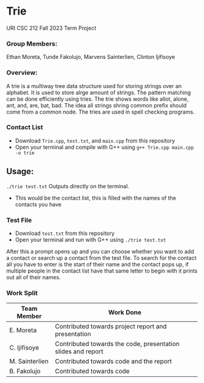 # Trie
URI CSC 212 Fall 2023 Term Project

### Group Members:
Ethan Moreta, Tunde Fakolujo, Marvens Sainterlien, Clinton Ijifisoye


### Overview:

A trie is a multiway tree data structure used for storing strings over an alphabet. It is used to store alrge amount of strings. The pattern matching can be done efficiently using tries. The trie shows words like allot, alone, ant, and, are, bat, bad. The idea all strings shring common prefix should come from a common node. The tries are used in spell checking programs.

### Contact List

  * Download `Trie.cpp`, `test.txt`, and `main.cpp` from this repository
  * Open your terminal and compile with G++ using `g++ Trie.cpp main.cpp -o trie`

## Usage: 
  `./trie test.txt` Outputs directly on the terminal.
  * This would be the contact list, this is filled with the names of the contacts you have

### Test File
  * Download `test.txt` from this repository
  * Open your terminal and run with G++ using `./trie test.txt`

After this a prompt opens up and you can choose whether you want to add a contact or search up a contact 
from the test file. To search for the contact all you have to enter is the start of their name and the contact pops up, if multiple people in the contact list have that same letter to begin with it prints out all of their names.

### Work Split
|Team Member|     Work Done      |
|--|--|
| E. Moreta |Contributed towards project report and presentation|
| C. Ijifisoye |Contributed towards the code, presentation slides and report|
| M. Sainterlien |Contributed towards code and the report|
| B. Fakolujo |Contributed towards code|
